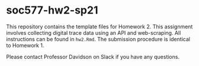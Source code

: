 # soc577-hw2-sp21
This repository contains the template files for Homework 2. This assignment involves collecting digital trace data using an API and web-scraping. All instructions can be found in `hw2.Rmd`. The submission procedure is identical to Homework 1.

Please contact Professor Davidson on Slack if you have any questions.
